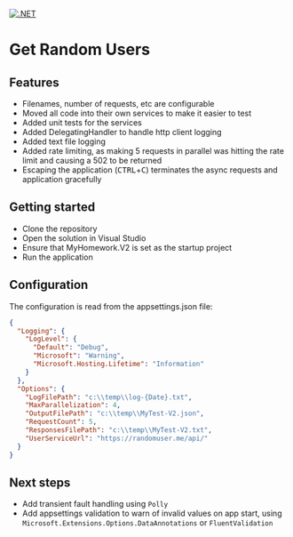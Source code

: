 [![.NET](https://github.com/samjones00/get-random-users/actions/workflows/dotnet.yml/badge.svg)](https://github.com/samjones00/get-random-users/actions/workflows/dotnet.yml)

# Get Random Users

## Features
* Filenames, number of requests, etc are configurable
* Moved all code into their own services to make it easier to test
* Added unit tests for the services
* Added DelegatingHandler to handle http client logging
* Added text file logging
* Added rate limiting, as making 5 requests in parallel was hitting the rate limit and causing a 502 to be returned
* Escaping the application (<kbd>CTRL</kbd>+<kbd>C</kbd>) terminates the async requests and application gracefully

## Getting started
* Clone the repository
* Open the solution in Visual Studio
* Ensure that MyHomework.V2 is set as the startup project
* Run the application

## Configuration
The configuration is read from the appsettings.json file:
```json
{
  "Logging": {
    "LogLevel": {
      "Default": "Debug",
      "Microsoft": "Warning",
      "Microsoft.Hosting.Lifetime": "Information"
    }
  },
  "Options": {
    "LogFilePath": "c:\\temp\\log-{Date}.txt",
    "MaxParallelization": 4,
    "OutputFilePath": "c:\\temp\\MyTest-V2.json",
    "RequestCount": 5,
    "ResponsesFilePath": "c:\\temp\\MyTest-V2.txt",
    "UserServiceUrl": "https://randomuser.me/api/"
  }
}
```

## Next steps
* Add transient fault handling using `Polly`
* Add appsettings validation to warn of invalid values on app start, using `Microsoft.Extensions.Options.DataAnnotations` or `FluentValidation`